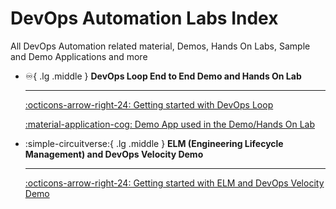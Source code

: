 # DevOps Automation Labs Index

All DevOps Automation related material, Demos, Hands On Labs, Sample and Demo Applications and more

<div class="grid cards" markdown>

- :infinity:{ .lg .middle } __DevOps Loop End to End Demo and Hands On Lab__

    ---

    [:octicons-arrow-right-24: Getting started with DevOps Loop](https://devopsautomationlabs.github.io/End2End/)

    [:material-application-cog: Demo App used in the Demo/Hands On Lab](https://devopsautomationlabs.github.io/EchoLogic_DemoApp/)

- :simple-circuitverse:{ .lg .middle } __ELM (Engineering Lifecycle Management) and DevOps Velocity Demo__

    ---

    [:octicons-arrow-right-24: Getting started with ELM and DevOps Velocity Demo](https://devopsautomationlabs.github.io/ELM_Velocity/)

</div>
